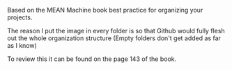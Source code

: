 Based on the MEAN Machine book best practice for organizing your projects.

The reason I put the image in every folder is so that Github would fully flesh out the whole organization structure (Empty folders don't get added as far as I know)

To review this it can be found on the page 143 of the book.
